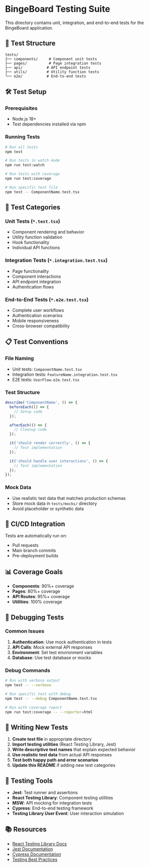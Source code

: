# BingeBoard Testing Suite

This directory contains unit, integration, and end-to-end tests for the BingeBoard application.

## 📁 Test Structure

```
tests/
├── components/     # Component unit tests
├── pages/          # Page integration tests  
├── api/           # API endpoint tests
├── utils/         # Utility function tests
└── e2e/           # End-to-end tests
```

## 🛠️ Test Setup

### Prerequisites
- Node.js 18+
- Test dependencies installed via npm

### Running Tests
```bash
# Run all tests
npm test

# Run tests in watch mode
npm run test:watch

# Run tests with coverage
npm run test:coverage

# Run specific test file
npm test -- ComponentName.test.tsx
```

## 🧪 Test Categories

### Unit Tests (`*.test.tsx`)
- Component rendering and behavior
- Utility function validation
- Hook functionality
- Individual API functions

### Integration Tests (`*.integration.test.tsx`)
- Page functionality
- Component interactions
- API endpoint integration
- Authentication flows

### End-to-End Tests (`*.e2e.test.tsx`)
- Complete user workflows
- Authentication scenarios
- Mobile responsiveness
- Cross-browser compatibility

## 📋 Test Conventions

### File Naming
- Unit tests: `ComponentName.test.tsx`
- Integration tests: `FeatureName.integration.test.tsx`
- E2E tests: `UserFlow.e2e.test.tsx`

### Test Structure
```typescript
describe('ComponentName', () => {
  beforeEach(() => {
    // Setup code
  });

  afterEach(() => {
    // Cleanup code
  });

  it('should render correctly', () => {
    // Test implementation
  });

  it('should handle user interactions', () => {
    // Test implementation
  });
});
```

### Mock Data
- Use realistic test data that matches production schemas
- Store mock data in `tests/mocks/` directory
- Avoid placeholder or synthetic data

## 🔄 CI/CD Integration

Tests are automatically run on:
- Pull requests
- Main branch commits
- Pre-deployment builds

## 📊 Coverage Goals

- **Components**: 90%+ coverage
- **Pages**: 80%+ coverage
- **API Routes**: 95%+ coverage
- **Utilities**: 100% coverage

## 🐛 Debugging Tests

### Common Issues
1. **Authentication**: Use mock authentication in tests
2. **API Calls**: Mock external API responses
3. **Environment**: Set test environment variables
4. **Database**: Use test database or mocks

### Debug Commands
```bash
# Run with verbose output
npm test -- --verbose

# Run specific test with debug
npm test -- --debug ComponentName.test.tsx

# Run with coverage report
npm run test:coverage -- --reporter=html
```

## 📝 Writing New Tests

1. **Create test file** in appropriate directory
2. **Import testing utilities** (React Testing Library, Jest)
3. **Write descriptive test names** that explain expected behavior
4. **Use realistic test data** from actual API responses
5. **Test both happy path and error scenarios**
6. **Update this README** if adding new test categories

## 🔗 Testing Tools

- **Jest**: Test runner and assertions
- **React Testing Library**: Component testing utilities
- **MSW**: API mocking for integration tests
- **Cypress**: End-to-end testing framework
- **Testing Library User Event**: User interaction simulation

## 📚 Resources

- [React Testing Library Docs](https://testing-library.com/docs/react-testing-library/intro/)
- [Jest Documentation](https://jestjs.io/docs/getting-started)
- [Cypress Documentation](https://docs.cypress.io/)
- [Testing Best Practices](https://kentcdodds.com/blog/common-mistakes-with-react-testing-library)